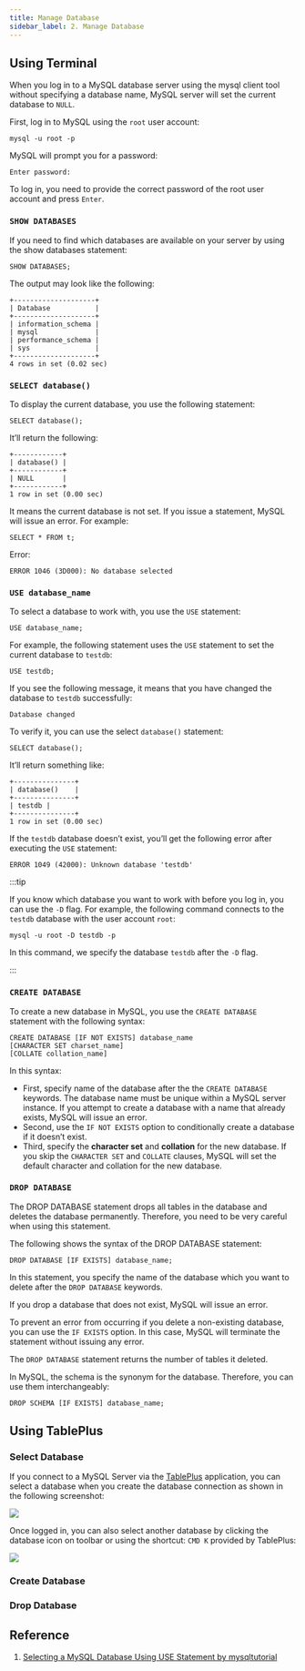 ```yaml
---
title: Manage Database
sidebar_label: 2. Manage Database
---
```


## Using Terminal

When you log in to a MySQL database server using the mysql client tool without specifying a database name, MySQL server will set the current database to `NULL`.

First, log in to MySQL using the `root` user account:

```shell
mysql -u root -p
```

MySQL will prompt you for a password:

```shell
Enter password:
```

To log in, you need to provide the correct password of the root user account and press `Enter`.

### `SHOW DATABASES`

If you need to find which databases are available on your server by using the show databases statement:

```shell
SHOW DATABASES;
```

The output may look like the following:

```shell
+--------------------+
| Database           |
+--------------------+
| information_schema |
| mysql              |
| performance_schema |
| sys                |
+--------------------+
4 rows in set (0.02 sec)
```

### `SELECT database()`

To display the current database, you use the following statement:

```shell
SELECT database();
```

It’ll return the following:

```shell
+------------+
| database() |
+------------+
| NULL       |
+------------+
1 row in set (0.00 sec)
```

It means the current database is not set. If you issue a statement, MySQL will issue an error. For example:

```shell
SELECT * FROM t;
```

Error:

```shell
ERROR 1046 (3D000): No database selected
```

### `USE database_name`

To select a database to work with, you use the `USE` statement:

```shell
USE database_name;
```

For example, the following statement uses the `USE` statement to set the current database to `testdb`:

```shell
USE testdb;
```

If you see the following message, it means that you have changed the database to `testdb` successfully:

```shell
Database changed
```

To verify it, you can use the select `database()` statement:

```shell
SELECT database();
```

It’ll return something like:

```shell
+---------------+
| database()    |
+---------------+
| testdb |
+---------------+
1 row in set (0.00 sec)
```

If the `testdb` database doesn’t exist, you’ll get the following error after executing the `USE` statement:

```shell
ERROR 1049 (42000): Unknown database 'testdb'
```

:::tip

If you know which database you want to work with before you log in, you can use the `-D` flag. For example, the following command connects to the `testdb` database with the user account `root`:

```shell
mysql -u root -D testdb -p
```

In this command, we specify the database `testdb` after the `-D` flag.

:::

### `CREATE DATABASE`

To create a new database in MySQL, you use the `CREATE DATABASE` statement with the following syntax:

```shell
CREATE DATABASE [IF NOT EXISTS] database_name
[CHARACTER SET charset_name]
[COLLATE collation_name]
```

In this syntax:

- First, specify name of the database after the the `CREATE DATABASE` keywords. The database name must be unique within a MySQL server instance. If you attempt to create a database with a name that already exists, MySQL will issue an error.
- Second, use the `IF NOT EXISTS` option to conditionally create a database if it doesn’t exist.
- Third, specify the **character set** and **collation** for the new database. If you skip the `CHARACTER SET` and `COLLATE` clauses, MySQL will set the default character and collation for the new database.

### `DROP DATABASE`

The DROP DATABASE statement drops all tables in the database and deletes the database permanently. Therefore, you need to be very careful when using this statement.

The following shows the syntax of the DROP DATABASE statement:

```shell
DROP DATABASE [IF EXISTS] database_name;
```

In this statement, you specify the name of the database which you want to delete after the `DROP DATABASE` keywords.

If you drop a database that does not exist, MySQL will issue an error.

To prevent an error from occurring if you delete a non-existing database, you can use the `IF EXISTS` option. In this case, MySQL will terminate the statement without issuing any error.

The `DROP DATABASE` statement returns the number of tables it deleted.

In MySQL, the schema is the synonym for the database. Therefore, you can use them interchangeably:

```shell
DROP SCHEMA [IF EXISTS] database_name;
```

## Using TablePlus

### Select Database

If you connect to a MySQL Server via the [TablePlus](https://tableplus.com/) application, you can select a database when you create the database connection as shown in the following screenshot:

<Img w="500" src='https://cosmos-x.oss-cn-hangzhou.aliyuncs.com/aDQMkD.png' />

Once logged in, you can also select another database by clicking the database icon on toolbar or using the shortcut: `CMD K` provided by TablePlus:

<Img src='https://cosmos-x.oss-cn-hangzhou.aliyuncs.com/Qskhwl.png' />

### Create Database

### Drop Database

## Reference

1. [Selecting a MySQL Database Using USE Statement by mysqltutorial](https://www.mysqltutorial.org/mysql-select-database/)
